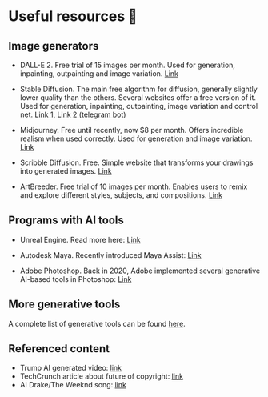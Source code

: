 # Useful resources 🤖

## Image generators
- DALL-E 2. Free trial of 15 images per month. Used for generation, inpainting, outpainting and image variation. [Link](https://openai.com/product/dall-e-2)

- Stable Diffusion. The main free algorithm for diffusion, generally slightly lower quality than the others. Several websites offer a free version of it. Used for generation, inpainting, outpainting, image variation and control net.
[Link 1](https://huggingface.co/spaces/stabilityai/stable-diffusion), [Link 2 (telegram bot)](https://t.me/stable_diffusion_bot)

- Midjourney. Free until recently, now $8 per month. Offers incredible realism when used correctly. Used for generation and image variation.
[Link](https://www.midjourney.com/)

- Scribble Diffusion. Free. Simple website that transforms your drawings into generated images.
[Link](https://scribblediffusion.com/)

- ArtBreeder. Free trial of 10 images per month. Enables users to remix and explore different styles, subjects, and compositions.
[Link](https://artbreeder.com/)

## Programs with AI tools
- Unreal Engine. Read more here: [Link](https://docs.unrealengine.com/5.0/en-US/artificial-intelligence-in-unreal-engine/)

- Autodesk Maya. Recently introduced Maya Assist: [Link](https://adsknews.autodesk.com/en/news/new-content-creation-workflows/)

- Adobe Photoshop. Back in 2020, Adobe implemented several generative AI-based tools in Photoshop: 
[Link](https://blog.adobe.com/en/publish/2020/10/20/photoshop-the-worlds-most-advanced-ai-application-for-creatives)

## More generative tools
A complete list of generative tools can be found [here](https://github.com/steven2358/awesome-generative-ai).

## Referenced content
- Trump AI generated video: [link](https://www.youtube.com/watch?v=h0UUhUZ7mkE)
- TechCrunch article about future of copyright: [link](https://techcrunch.com/2023/05/09/generative-ai-and-copyright-law-whats-the-future-for-ip/)
- AI Drake/The Weeknd song: [link](https://hls.harvard.edu/today/ai-created-a-song-mimicking-the-work-of-drake-and-the-weeknd-what-does-that-mean-for-copyright-law/)




